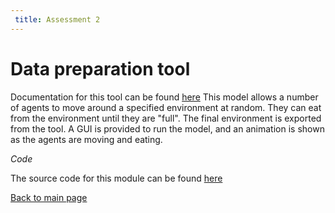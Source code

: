 ```yaml
---
 title: Assessment 2
---
```


Data preparation tool
=====================

Documentation for this tool can be found [here](https://github.com/FayeChant/GEOG5991M_Assessment2_)
This model allows a number of agents to move around a specified environment at random. 
They can eat from the environment until they are "full". The final environment is exported from the tool.
A GUI is provided to run the model, and an animation is shown as the agents are moving and eating.

*Code*

The source code for this module can be found [here](https://github.com/FayeChant/GEOG5991M_Assessment2)

[Back to main page](https://fayechant.github.io/index.html)
